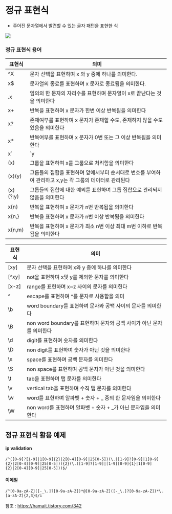 # 정규 표현식

- 주어진 문자열에서 발견할 수 있는 글자 패턴을 표현한 식

![](https://t1.daumcdn.net/cfile/tistory/99CE98335DB3C23F11)

### 정규 표현식 용어
|표현식| 의미 |
|--|--|
| ^X | 문자 선택을 표현하며 x 와 y 중에 하나를 의미한다.|
| x$ | 문자열의 종료를 표현하며 x 문자로 종료됨을 의미한다.|
| .x | 임의의 한 문자의 자리수를 표현하며 문자열이 x로 끝난다는 것을 의미한다 |
| x+ | 반복을 표현하며 x 문자가 한번 이상 반복됨을 의미한다 |
| x? | 존재여부를 표현하며 x 문자가 존재할 수도, 존재하지 않을 수도 있음을 의미한다 |
| x* | 반복여부를 표현하며 x 문자가 0번 또는 그 이상 반복됨을 의미한다 |
| x`|`y | or를 표현하며 x 또는 y 문자가 존재함을 의미한다 |
| (x) | 그룹을 표현하며 x를 그룹으로 처리함을 의미한다 |
| (x)(y) | 그룹들의 집합을 표현하며 앞에서부터 순서대로 번호를 부여하여 관리하고 x,y는 각 그룹의 데이터로 관리된다 |
| (x)(?:y) | 그룹들의 집합에 대한 예외를 표현하며 그룹 집합으로 관리되지 않음을 의미한다 |
| x{n} | 반복을 표현하며 x 문자가 n번 반복됨을 의미한다 |
| x{n,} | 반복을 표현하며 x 문자가 n번 이상 반복됨을 의미한다 |
| x{n,m} | 반복을 표현하며 x 문자가 최소 n번 이상 최대 m번 이하로 반복됨을 의미한다 |



|표현식| 의미 |
|--|--|
| [xy] | 문자 선택을 표현하며 x와 y 중에 하나를 의미한다 |
| [^xy] | not을 표현하며 x및 y를 제외한 문자를 의미한다 |
| [x-z] | range를 표현하며 x~z 사이의 문자를 의미한다 |
| \^ | escape를 표현하며 ^를 문자로 사용함을 의미 |
| \b | word boundary를 표현하며 문자와 공백 사이의 문자를 의미한다 |
| \B | non word boundary를 표현하며 문자와 공백 사이가 아닌 문자를 의미한다 |
| \d | digit를 표현하며 숫자를 의미한다 |
| \D | non digit를 표현하며 숫자가 아닌 것을 의미한다 |
| \s | space를 표현하며 공백 문자를 의미한다 |
| \S | non space를 표현하며 공백 문자가 아닌 것을 의미한다 |
| \t | tab을 표현하며 탭 문자를 의미한다 |
| \v | vertical tab을 표현하며 수직 탭 문자를 의미한다 |
| \w | word를 표현하며 알파벳 + 숫자 + _ 중의 한 문자임을 의미한다 |
| \W | non word를 표현하며 알파벳 + 숫자 + _가 아닌 문자임을 의미한다 |



## 정규 표현식 활용 예제

#### ip validation
```/^([0-9]?[1-9]|1[0-9]{2}|2[0-4][0-9]|25[0-5])(\.([1-9]?[0-9]|1[0-9]{2}|2[0-4][0-9]|25[0-5])){2}(\.([1-9]?[1-9]|[1-9][0-9]{1}|1[0-9]{2}|2[0-4][0-9]|25[0-5]))$/```

#### 이메일
```/^[0-9a-zA-Z]([-_\.]?[0-9a-zA-Z])*@[0-9a-zA-Z]([-_\.]?[0-9a-zA-Z])*\.[a-zA-Z]{2,3}$/i```

참조 : https://hamait.tistory.com/342
